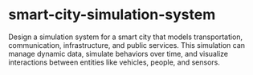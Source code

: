 # smart-city-simulation-system
Design a simulation system for a smart city that models transportation, communication, infrastructure, and public services. This simulation can manage dynamic data, simulate behaviors over time, and visualize interactions between entities like vehicles, people, and sensors.
